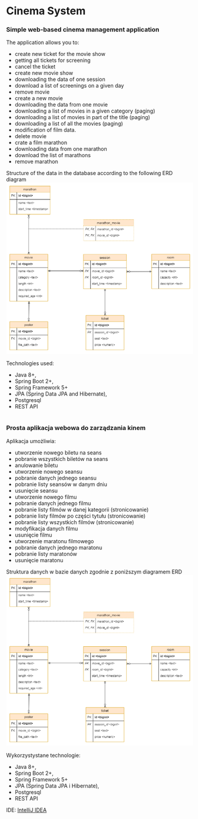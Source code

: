 # Cinema System
### Simple web-based cinema management application
The application allows you to:
* create  new ticket for the movie show
* getting all tickets for screening
* cancel the ticket
* create new movie show
* downloading the data of one session
* download a list of screenings on a given day 
* remove movie
* create a new movie 
* downloading the data from one movie 
* downloading a list of movies in a given category (paging)
* downloading a list of movies in part of the title (paging)
* downloading a list of all the movies (paging)
* modification of film data.
* delete movie
* crate a film marathon
* downloading data from one marathon
* download the list of marathons
* remove marathon 

Structure of the data in the database according to the following ERD diagram
![Image of erd](cinema_erd.png)

Technologies used:
- Java 8+,
- Spring Boot 2+,
- Spring Framework 5+
- JPA (Spring Data JPA and Hibernate),
- Postgresql
- REST API


#
### Prosta aplikacja webowa do zarządzania kinem
Aplikacja umożliwia:
* utworzenie nowego biletu na seans
* pobranie wszystkich biletów na seans
* anulowanie biletu
* utworzenie nowego seansu
* pobranie danych jednego seansu
* pobranie listy seansów w danym dniu
* usunięcie seansu
* utworzenie nowego filmu
* pobranie danych jednego filmu
* pobranie listy filmów w danej kategorii (stronicowanie)
* pobranie listy filmów po części tytułu (stronicowanie)
* pobranie listy wszystkich filmów (stronicowanie)
* modyfikacja danych filmu
* usunięcie filmu
* utworzenie maratonu filmowego
* pobranie danych jednego maratonu
* pobranie listy maratonów
* usunięcie maratonu

Struktura danych w bazie danych zgodnie z poniższym diagramem ERD
![Image of erd](cinema_erd.png)

Wykorzystystane technologie:
- Java 8+,
- Spring Boot 2+,
- Spring Framework 5+
- JPA (Spring Data JPA i Hibernate),
- Postgresql
- REST API

IDE: [IntelliJ IDEA](https://www.jetbrains.com/idea/)

